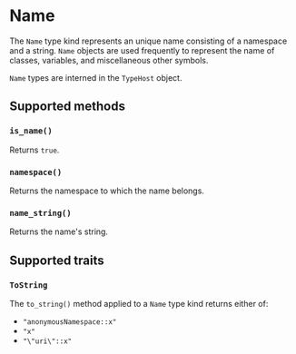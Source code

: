 # Name

The `Name` type kind represents an unique name consisting of a namespace and a string. `Name` objects are used frequently to represent the name of classes, variables, and miscellaneous other symbols.

`Name` types are interned in the `TypeHost` object.

## Supported methods

### `is_name()`

Returns `true`.

### `namespace()`

Returns the namespace to which the name belongs.

### `name_string()`

Returns the name's string.

## Supported traits

### `ToString`

The `to_string()` method applied to a `Name` type kind returns either of:

* `"anonymousNamespace::x"`
* `"x"`
* `"\"uri\"::x"`